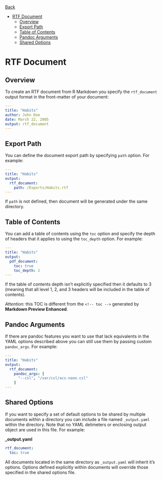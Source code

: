 [Back](/docs/advanced-export.md)

<!-- toc orderedList:0 -->

* [RTF Document](#rtf-document)
	* [Overview](#overview)
	* [Export Path](#export-path)
	* [Table of Contents](#table-of-contents)
	* [Pandoc Arguments](#pandoc-arguments)
	* [Shared Options](#shared-options)

<!-- tocstop -->

# RTF Document
## Overview
To create an RTF document from R Markdown you specify the `rtf_document` output format in the front-matter of your document:
```yaml
---
title: "Habits"
author: John Doe
date: March 22, 2005
output: rtf_document
---
```

## Export Path  
You can define the document export path by specifying `path` option. For example:    

```yaml
---
title: "Habits"
output:
  rtf_document:
    path: /Exports/Habits.rtf
---
```   
If `path` is not defined, then document will be generated under the same directory.

## Table of Contents
You can add a table of contents using the `toc` option and specify the depth of headers that it applies to using the `toc_depth` option. For example:  
```yaml
---
title: "Habits"
output:
  pdf_document:
    toc: true
    toc_depth: 2
---
```
If the table of contents depth isn’t explicitly specified then it defaults to 3 (meaning that all level 1, 2, and 3 headers will be included in the table of contents).   

*Attention:* this TOC is different from the `<!-- toc -->` generated by **Markdown Preview Enhanced**.  


## Pandoc Arguments   
If there are pandoc features you want to use that lack equivalents in the YAML options described above you can still use them by passing custom `pandoc_args`. For example:  
```yaml
---
title: "Habits"
output:
  rtf_document:
    pandoc_args: [
      "--csl", "/var/csl/acs-nano.csl"
    ]
---
```

## Shared Options
If you want to specify a set of default options to be shared by multiple documents within a directory you can include a file named `_output.yaml` within the directory. Note that no YAML delimeters or enclosing output object are used in this file. For example:    

**_output.yaml**
```yaml
rtf_document:
  toc: true
```
All documents located in the same directory as `_output.yaml` will inherit it’s options. Options defined explicitly within documents will override those specified in the shared options file.
